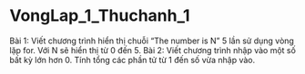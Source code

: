 # VongLap_1_Thuchanh_1
Bài 1: Viết chương trình hiển thị chuỗi “The number is N” 5 lần sử dụng vòng lặp for. Với N sẽ hiển thị từ 0 đến 5.
Bài 2: Viết chương trình nhập vào một số bất kỳ lớn hơn 0. Tính tổng các phần tử từ 1 đến số vừa nhập vào.
